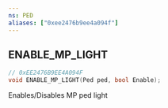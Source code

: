 ```yaml
---
ns: PED
aliases: ["0xee2476b9ee4a094f"]
---
```

## ENABLE_MP_LIGHT

```c
// 0xEE2476B9EE4A094F
void ENABLE_MP_LIGHT(Ped ped, bool Enable);
```

Enables/Disables MP ped light

